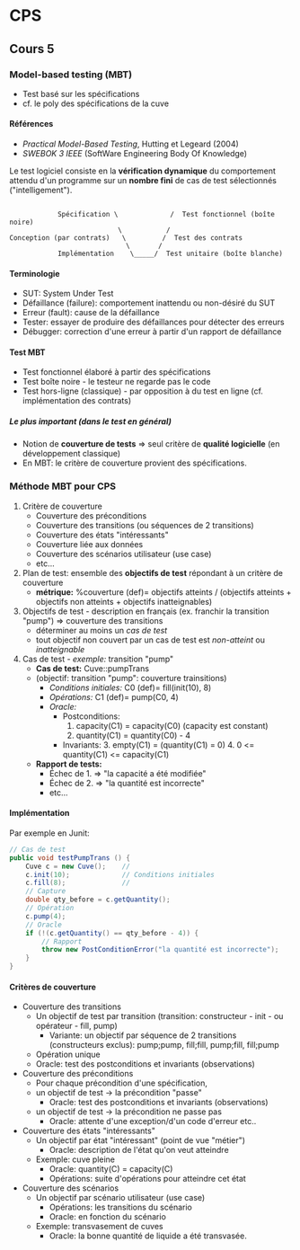 # CPS
## Cours 5
### Model-based testing (MBT)
* Test basé sur les spécifications
* cf. le poly des spécifications de la cuve
#### Références
* *Practical Model-Based Testing*, Hutting et Legeard (2004)
* *SWEBOK 3 IEEE* (SoftWare Engineering Body Of Knowledge)

Le test logiciel consiste en la **vérification dynamique** du comportement attendu d'un programme sur un **nombre fini** de cas de test sélectionnés ("intelligement").


```

            Spécification \             /  Test fonctionnel (boîte noire)
                           \           /
Conception (par contrats)   \         /  Test des contrats
                             \       /        
            Implémentation    \_____/  Test unitaire (boîte blanche)
```

#### Terminologie
* SUT: System Under Test
* Défaillance (failure): comportement inattendu ou non-désiré du SUT
* Erreur (fault): cause de la défaillance
* Tester: essayer de produire des défaillances pour détecter des erreurs
* Débugger: correction d'une erreur à partir d'un rapport de défaillance

#### Test MBT
* Test fonctionnel élaboré à partir des spécifications
* Test boîte noire - le testeur ne regarde pas le code
* Test hors-ligne (classique) - par opposition à du test en ligne (cf. implémentation des contrats)

##### Le plus important (dans le test en général)
* Notion de **couverture de tests** => seul critère de **qualité logicielle** (en développement classique)
* En MBT: le critère de couverture provient des spécifications.

### Méthode MBT pour CPS
1. Critère de couverture
    * Couverture des préconditions
    * Couverture des transitions (ou séquences de 2 transitions)
    * Couverture des états "intéressants"
    * Couverture liée aux données
    * Couverture des scénarios utilisateur (use case)
    * etc...
2. Plan de test: ensemble des **objectifs de test** répondant à un critère de couverture
    * **métrique:** %couverture (def)= objectifs atteints / (objectifs atteints + objectifs non atteints + objectifs inatteignables)
3. Objectifs de test - description en français (ex. franchir la transition "pump") => couverture des transitions
    * déterminer au moins un *cas de test*
    * tout objectif non couvert par un cas de test est *non-atteint* ou *inatteignable*
4. Cas de test - *exemple:* transition "pump"
    * **Cas de test:** Cuve::pumpTrans
    * (objectif: transition "pump": couverture trainsitions)
        * *Conditions initiales:* C0 (def)= fill(init(10), 8)
        * *Opérations:* C1 (def)= pump(C0, 4)
        * *Oracle:*
            * Postconditions:
                1. capacity(C1) = capacity(C0) (capacity est constant)
                2. quantity(C1) = quantity(C0) - 4
            * Invariants:
                3. empty(C1) = (quantity(C1) = 0)
                4. 0 <= quantity(C1) <= capacity(C1)
    * **Rapport de tests:**
        * Échec de 1. => "la capacité a été modifiée"
        * Échec de 2. => "la quantité est incorrecte"
        * etc...

#### Implémentation
Par exemple en Junit:
```java
// Cas de test
public void testPumpTrans () {
    Cuve c = new Cuve();    //
    c.init(10);             // Conditions initiales
    c.fill(8);              //
    // Capture
    double qty_before = c.getQuantity();
    // Opération
    c.pump(4);
    // Oracle
    if (!(c.getQuantity() == qty_before - 4)) {
        // Rapport
        throw new PostConditionError("la quantité est incorrecte");
    }
}
```
#### Critères de couverture
* Couverture des transitions
    * Un objectif de test par transition (transition: constructeur - init - ou opérateur - fill, pump)
        * Variante: un objectif par séquence de 2 transitions (constructeurs exclus): pump;pump, fill;fill, pump;fill, fill;pump
    * Opération unique
    * Oracle: test des postconditions et invariants (observations)
* Couverture des préconditions
    * Pour chaque précondition d'une spécification,
    * un objectif de test -> la précondition "passe"
        * Oracle: test des postconditions et invariants (observations)
    * un objectif de test -> la précondition ne passe pas
        * Oracle: attente d'une exception/d'un code d'erreur etc..
* Couverture des états "intéressants"
    * Un objectif par état "intéressant" (point de vue "métier")
        * Oracle: description de l'état qu'on veut atteindre
    * Exemple: cuve pleine
        * Oracle: quantity(C) = capacity(C)
        * Opérations: suite d'opérations pour atteindre cet état
* Couverture des scénarios
    * Un objectif par scénario utilisateur (use case)
        * Opérations: les transitions du scénario
        * Oracle: en fonction du scénario
    * Exemple: transvasement de cuves
        * Oracle: la bonne quantité de liquide a été transvasée.
